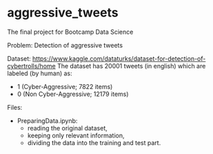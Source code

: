 # aggressive_tweets
The final project for Bootcamp Data Science

Problem: 
Detection of aggressive tweets

Dataset: 
https://www.kaggle.com/dataturks/dataset-for-detection-of-cybertrolls/home
The dataset has 20001 tweets (in english) which are labeled (by human) as:
- 1 (Cyber-Aggressive; 7822 items)
- 0 (Non Cyber-Aggressive; 12179 items)

Files:
* PreparingData.ipynb:
  - reading the original dataset,
  - keeping only relevant information,
  - dividing the data into the training and test part.